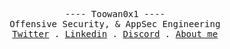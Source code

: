 <p align="center">
  <samp>
    <a > ---- Toowan0x1 ---- </a><br>
    <a > Offensive Security, & AppSec Engineering </a><br>
    <a href="https://twitter.com/Toowan0x1">Twitter</a> .
    <a href="https://www.linkedin.com/in/0xtoowan/">Linkedin</a> .
    <a href="https://discordapp.com/users/Toowan5118">Discord</a> .
    <a href="https://toowan0x1.github.io">About me</a>
  </samp>
</p>
